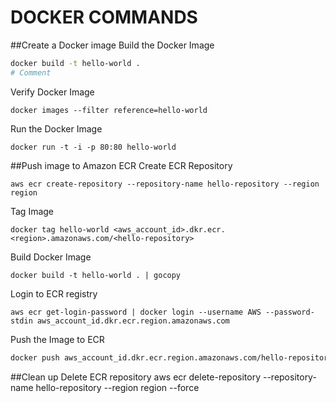 # DOCKER COMMANDS
##Create a Docker image
Build the Docker Image
```sh
docker build -t hello-world .
# Comment
```

Verify Docker Image
```shell
docker images --filter reference=hello-world
```

Run the Docker Image
```shell
docker run -t -i -p 80:80 hello-world
```
##Push image to Amazon ECR
Create ECR Repository
```shell
aws ecr create-repository --repository-name hello-repository --region region
```

Tag Image
```shell
docker tag hello-world <aws_account_id>.dkr.ecr.<region>.amazonaws.com/<hello-repository>
```
Build Docker Image
```shell
docker build -t hello-world . | gocopy
```
Login to ECR registry
```shell
aws ecr get-login-password | docker login --username AWS --password-stdin aws_account_id.dkr.ecr.region.amazonaws.com
```
Push the Image to ECR
```sh
docker push aws_account_id.dkr.ecr.region.amazonaws.com/hello-repository
```

##Clean up
Delete ECR repository
aws ecr delete-repository --repository-name hello-repository --region region --force